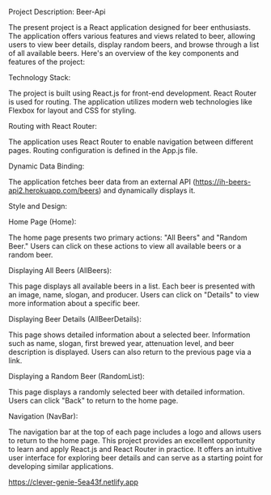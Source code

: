 Project Description: Beer-Api


The present project is a React application designed for beer enthusiasts. The application offers various features and views related to beer, allowing users to view beer details, display random beers, and browse through a list of all available beers. Here's an overview of the key components and features of the project:

Technology Stack:

The project is built using React.js for front-end development.
React Router is used for routing.
The application utilizes modern web technologies like Flexbox for layout and CSS for styling.


Routing with React Router:

The application uses React Router to enable navigation between different pages.
Routing configuration is defined in the App.js file.


Dynamic Data Binding:

The application fetches beer data from an external API (https://ih-beers-api2.herokuapp.com/beers) and dynamically displays it.


Style and Design:

Home Page (Home):

The home page presents two primary actions: "All Beers" and "Random Beer."
Users can click on these actions to view all available beers or a random beer.


Displaying All Beers (AllBeers):

This page displays all available beers in a list.
Each beer is presented with an image, name, slogan, and producer.
Users can click on "Details" to view more information about a specific beer.


Displaying Beer Details (AllBeerDetails):

This page shows detailed information about a selected beer.
Information such as name, slogan, first brewed year, attenuation level, and beer description is displayed.
Users can also return to the previous page via a link.


Displaying a Random Beer (RandomList):

This page displays a randomly selected beer with detailed information.
Users can click "Back" to return to the home page.


Navigation (NavBar):

The navigation bar at the top of each page includes a logo and allows users to return to the home page.
This project provides an excellent opportunity to learn and apply React.js and React Router in practice. It offers an intuitive user interface for exploring beer details and can serve as a starting point for developing similar applications.








https://clever-genie-5ea43f.netlify.app
